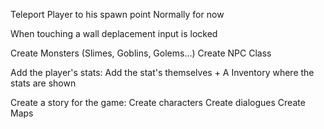 Teleport Player to his spawn point
	Normally for now

When touching a wall deplacement input is locked

Create Monsters (Slimes, Goblins, Golems...)
Create NPC Class


Add the player's stats:
	Add the stat's themselves 
	+ A Inventory where the stats are shown


Create a story for the game:
	Create characters
	Create dialogues
	Create Maps